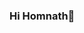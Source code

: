 ### Hi Homnath👋


<!--i'm Homnath Acharya
**HAcharya1998/HAcharya1998** is a ✨ _special_ ✨ repository because its `README.md` (this file) appears on your GitHub profile.

Here are some ideas to get you started:
#my university registration number is: G20954010
## 🔭 I’m currently working on Uclan lab (interactive application)
## 🌱 I’m currently learning interactive application
### 👯 I’m looking to collaborate on uclam's project
#### 🤔 I’m looking for help with my turors
##### 💬 Ask me about nothing
###### 📫 How to reach me: acharyasaroj029@gmail.com
####### 😄 Pronouns: ...i'm happy
########⚡ Fun fact: ...The upper point is pointless
-->
